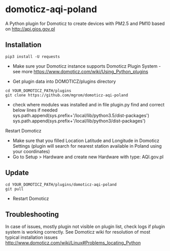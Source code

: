# domoticz-aqi-poland
A Python plugin for Domoticz to create devices with PM2.5 and PM10 based on http://api.gios.gov.pl

## Installation

```
pip3 install -U requests
```

* Make sure your Domoticz instance supports Domoticz Plugin System - see more https://www.domoticz.com/wiki/Using_Python_plugins

* Get plugin data into DOMOTICZ/plugins directory
```
cd YOUR_DOMOTICZ_PATH/plugins
git clone https://github.com/mgrom/domoticz-aqi-poland
```

* check where modules was installed and in file plugin.py find and correct below lines if needed
sys.path.append(sys.prefix+'/local/lib/python3.5/dist-packages')
sys.path.append(sys.prefix+'/local/lib/python3/dist-packages')

Restart Domoticz
* Make sure that you filled Location Latitude and Longitude in Domoticz Settings (plugin will search for nearest station available in Poland using your coordinates)
* Go to Setup > Hardware and create new Hardware with type: AQI.gov.pl


## Update
```
cd YOUR_DOMOTICZ_PATH/plugins/domoticz-aqi-poland
git pull
```
* Restart Domoticz

## Troubleshooting

In case of issues, mostly plugin not visible on plugin list, check logs if plugin system is working correctly. See Domoticz wiki for resolution of most typical installation issues http://www.domoticz.com/wiki/Linux#Problems_locating_Python

